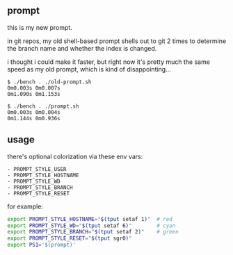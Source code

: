 ## prompt

this is my new prompt.

in git repos, my old shell-based prompt shells out to git 2 times to determine the branch name and whether the index is changed.

i thought i could make it faster, but right now it's pretty much the same speed as my old prompt, which is kind of disappointing...

    $ ./bench . ./old-prompt.sh
    0m0.003s 0m0.007s
    0m1.090s 0m1.153s

    $ ./bench . ./prompt.sh
    0m0.003s 0m0.004s
    0m1.144s 0m0.936s


## usage

there's optional colorization via these env vars:

    - PROMPT_STYLE_USER
    - PROMPT_STYLE_HOSTNAME
    - PROMPT_STYLE_WD
    - PROMPT_STYLE_BRANCH
    - PROMPT_STYLE_RESET

for example:

```sh
export PROMPT_STYLE_HOSTNAME="$(tput setaf 1)"  # red
export PROMPT_STYLE_WD="$(tput setaf 6)"        # cyan
export PROMPT_STYLE_BRANCH="$(tput setaf 2)"    # green
export PROMPT_STYLE_RESET="$(tput sgr0)"
export PS1='$(prompt)'
```
